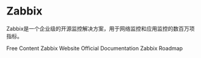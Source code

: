 # Zabbix

Zabbix是一个企业级的开源监控解决方案，用于网络监控和应用监控的数百万项指标。

<ResourceGroupTitle>Free Content</ResourceGroupTitle>
<BadgeLink colorScheme='blue' badgeText='Official Website' href='https://www.zabbix.com/'>Zabbix Website</BadgeLink>
<BadgeLink colorScheme='blue' badgeText='Read' href='https://www.zabbix.com/manuals'>Official Documentation</BadgeLink>
<BadgeLink badgeText='Watch' href='https://www.zabbix.com/roadmap'>Zabbix Roadmap</BadgeLink>
